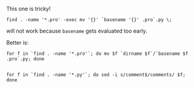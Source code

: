 This one is tricky!

    find . -name '*.pro' -exec mv '{}' `basename '{}' .pro`.py \;

will not work because `basename` gets evaluated too early.

Better is:

    for f in `find . -name '*.pro'`; do mv $f `dirname $f`/`basename $f .pro`.py; done


    for f in `find . -name '*.py'`; do sed -i s/comment$/comments/ $f; done

